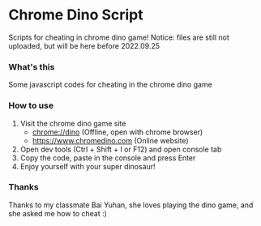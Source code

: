 # Chrome Dino Script
Scripts for cheating in chrome dino game! 
Notice: files are still not uploaded, but will be here before 2022.09.25
### What's this
Some javascript codes for cheating in the chrome dino game
### How to use
1. Visit the chrome dino game site
    - <chrome://dino> (Offline, open with chrome browser)
    - <https://www.chromedino.com> (Online website)
2. Open dev tools (Ctrl + Shift + I or F12) and open console tab
3. Copy the code, paste in the console and press Enter
4. Enjoy yourself with your super dinosaur! 
### Thanks
Thanks to my classmate Bai Yuhan, she loves playing the dino game, and she asked me how to cheat :)
